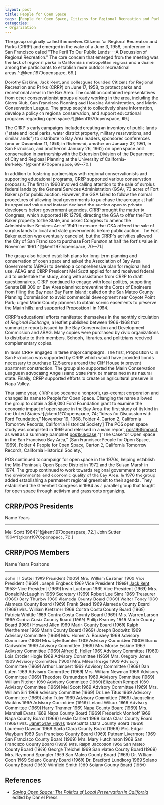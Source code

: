 ```yaml
---
layout: post
title: People for Open Space
tags: [People for Open Space, Citizens for Regional Recreation and Parks]
categories:
- Organization
---
```


The group originally called themselves Citizens for Regional Recreation and
Parks (CRRP) and emerged in the wake of a June 3, 1958, conference in San
Francisco called "The Peril To Our Public Lands---A Discussion of Regional
Recreation." The core concern that emerged from the meeting was the lack of
regional parks in California's metropolitan regions and a desire among the
participants to establish more outdoor recreational areas.^[@kent1970openspace,
69.]

Dorothy Erskine, Jack Kent, and colleagues founded Citizens for Regional
Recreation and Parks (CRRP) on June 17, 1958, to protect parks and recreational
areas in the Bay Area. The coalition contained representatives from other
conservationist groups already working in the area, including the Sierra Club,
San Francisco Planning and Housing Administration, and Marin Conservation
League. The group sought to collectively share information, develop a policy
on regional conservation, and support educational programs regarding open
space.^[@kent1970openspace, 69.]

The CRRP's early campaigns included creating an inventory of public lands
("state and local parks, water district property, military reservations, and
similar lands") to distribute to Bay Area leaders, sponsored conferences (one on
December 11, 1959, in Richmond, another on January 27, 1961, in San Francisco,
and another on January 26, 1962) on open space and conservation in partnership
with the Extension Division of the Department of City and Regional Planning at
the University of California-Berkeley.^[@kent1970openspace, 69--70.]

In addition to fostering partnerships with regional conservationists and
supporting educational programs, CRRP supported various conservation proposals.
The first in 1960 involved calling attention to the sale of surplus federal
lands by the General Services Administration (GSA), 73 acres of Fort Baker up
for public auction. However, the GSA failed to follow the normal procedures of
allowing local governments to purchase the acreage at half its appraised value
and instead declared the auction open to private developers before government
agencies. CRRP brought the matter to Congress, which supported HR 12798,
directing the GSA to offer the Fort Baker property to the State, and asked
Congress to amend the Administrative Services Act of 1949 to ensure that GSA
offered the sale of surplus lands to local and state governments before public
auction. The Fort Baker auction was eventually canceled, but the CRRP's
activities allowed the City of San Francisco to purchase Fort Funston at half
the fort's value in November 1961.^[@kent1970openspace, 70--71.]

The group also helped establish plans for long-term planning and conservation of
open space and asked the Association of Bay Area Governments (ABAG) to develop
a comprehensive plan for regional land use. ABAG and CRRP President Mel Scott
applied for and received federal aid to undertake the study, along with
assistance from CRRP to draft questionnaires. CRRP continued to engage with
local politics, supporting Senate Bill 309 on Bay Area planning; preventing the
Corps of Engineers from filling the Bay near Bay Farm Island; called on the San
Mateo County Planning Commission to avoid commercial development near Coyote
Point Park; urged Marin County planners to obtain scenic easements to
preserve the Marin hills; and supported Proposition I in 1964.

CRRP's educational efforts manifested themselves in the monthly circulation of
*Regional Exchange*, a leaflet published between 1966-1968 that summarize reports
issued by the Bay Conservation and Development Commission and ABAG. Many copies
were purchased by civic organizations to distribute to their members. Schools,
libraries, and politicians received complementary copies.

In 1968, CRRP engaged in three major campaigns. The first, Proposition C in San
Francisco was supported by CRRP which would have provided bonds necessary to
purchase 12.5 acres around the Cliff House to prevent apartment construction.
The group also supported the Marin Conservation League in advocating Angel
Island State Park be maintained in its natural state. Finally, CRRP supported
efforts to create an agricultural preserve in Napa Valley.

That same year, CRRP also became a nonprofit, tax-exempt corporation and changed
its name to People for Open Space. Changing the name allowed the group to obtain
a $59,000 Ford Foundation grant to examine the economic impact of open space in
the Bay Area, the first study of its kind in the United
States.^[@kent1970openspace, 74; "Ideas for Discussion with Ford Foundation,"
November 19, 1968, Folder 4, Carton 2, California Tomorrow Records, California
Historical Society.] The POS open space study was completed in 1969 and released in a main report,
[pos1969impact](), as well as a summary pamphlet [pos1969case]().^["The Case for Open
Space in the San Francisco Bay Area," (San Francisco: People for Open Space,
1969), Folder 4 People for Open Space, Carton 2, California Tomorrow Records,
California Historical Society.]

POS continued to campaign for open space in the 1970s, helping establish the
Mid-Peninsula Open Space District in 1972 and the Suisan Marsh in 1974. The
group continued to work towards regional government to protect the environmental
and economic quality of the Bay Area. In 1976 the group added establishing
a permanent regional greenbelt to their agenda. They established the Greenbelt
Congress in 1984 as a parallel group that fought for open space through activism
and grassroots organizing.

CRRP/POS Presidents
-------------------

Name          Years
------------  ------
Mel Scott     1964?^[@kent1970openspace, 72.]
John Sutter   1964^[@kent1970openspace, 72.]

CRRP/POS Members
---------------

Name                          Years       Positions
---------------------------   ----------  ----------------------------
John H. Sutter                1969        President (1969)
Mrs. William Eastman          1969        Vice President (1969)
Joseph Engbeck                1969        Vice President (1969)
[Jack Kent]()                 1958-       Vice President (1969)
Irwin Luckman                 1969        Vice President (1969)
Mrs. Donald McLaughlin        1969        Secretary (1969)
Robert Lee Sims               1969        Treasurer (1969)
Gary Thurlow                  1969        Alameda County Board (1969)
Walter Toney                  1969        Alameda County Board (1969)
Frank Stead                   1969        Alameda County Board (1969)
Mrs. William Kretzmer         1969        Contra Costa County Board (1969)
Patricia Whittle              1969        Contra Costa County Board (1969)
Mrs. Warren Larson            1969        Contra Costa County Board (1969)
Philip Kearney                1969        Marin County Board (1969)
Howard Allen                  1969        Marin County Board (1969)
Ralph Wertheimer              1969        Marin County Board (1969)
Joseph Bodovitz               1969        Advisory Committee (1969)
Mrs. Homer A. Boushey         1969        Advisory Committee (1969)
Mrs. Lyle Buehler             1969        Advisory Committee (1969)
Burns Cadwalder               1969        Advisory Committee (1969)
Mrs. Morse Erskine            1969        Adivsory Committee (1969)
[Alfred E. Heller]()          1969        Advisory Committee (1969)
Lois Crozier Hogle            1969        Advisory Committee (1969)
Mrs. Gregory Jones            1969        Advisory Committee (1969)
Mrs. Miles Kresge             1969        Advisory Committee (1969)
Arthur Lampert                1969        Advisory Committee (1969)
Dan Luten                     1969        Advisory Committee (1969)
Mrs. William Newman           1969        Advisory Committee (1969)
Theodore Osmundson            1969        Advisory Committee (1969)
William Pitcher               1969        Advisory Committee (1969)
Elizabeth Rempel              1969        Advisory Committee (1969)
Mel Scott                     1969        Advisory Committee (1969)
Mrs. William Siri             1969        Advisory Committee (1969)
Dr. Lee Titus                 1969        Advisory Committee (1969)
John Tuter                    1969        Advisory Committee (1969)
Jacqueline Watkins            1969        Advisory Committee (1969)
Leland Wilcox                 1969        Advisory Committee (1969)
Harry Tranmer                 1969        Napa County Board (1969)
Mrs. Marshall Evans           1969        Napa County Board (1969)
Frederick Monhoff             1969        Napa County Board (1969)
Leslie Carbert                1969        Santa Clara County Board (1969)
Mrs. [Janet Gray Hayes]()     1969        Santa Clara County Board (1969)
Laurence Dawson               1969        Santa Clara County Board (1969)
Mrs. Edgar Wayburn            1969        San Francisco County Board (1969)
Putnam Livermore              1969        San Francisco County Board (1969)
Mrs. Mary Hutchinson          1969        San Francisco County Board (1969)
Mrs. Ralph Jacobson           1969        San Mateo County Board (1969)
George Treichel               1969        San Mateo County Board (1969)
Mrs. Raymond Spangler         1969        San Mateo County Board (1969)
Dr. William Coon              1969        Solano County Board (1969)
Dr. Bradford Lundborg         1969        Solano County Board (1969)
Winfield Smith                1969        Solano County Board (1969)



## References

* *[Saving Open Space: The Politics of Local Preservation in
California](http://books.google.com/books?id=belF_wIlClQC&pg=PA38&dq=%22Citizens+for+Regional+Recreation+and+Parks%22&hl=en&sa=X&ei=svclU8EDkvegBNWtgMgE&ved=0CCwQ6AEwAA#v=onepage&q=%22Citizens%20for%20Regional%20Recreation%20and%20Parks%22&f=false)* edited
by Daniel Press
